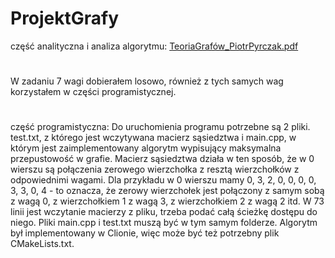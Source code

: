# ProjektGrafy
 część analityczna i analiza algorytmu:
[TeoriaGrafów_PiotrPyrczak.pdf](https://github.com/ppiotrekp/ProjektGrafy/files/6575862/TeoriaGrafow_PiotrPyrczak.pdf)
# 
W zadaniu 7 wagi dobierałem losowo, również z tych samych wag korzystałem w części programistycznej.

#
część programistyczna:
Do uruchomienia programu potrzebne są 2 pliki. test.txt, z którego jest wczytywana macierz sąsiedztwa i main.cpp, w którym jest zaimplementowany algorytm wypisujący maksymalna przepustowość w grafie. Macierz sąsiedztwa działa w ten sposób, że w 0 wierszu są połączenia zerowego wierzchołka z resztą wierzchołków z odpowiednimi wagami. Dla przykładu w 0 wierszu mamy 0, 3, 2, 0, 0, 0, 0, 3, 3, 0, 4 - to oznacza, że zerowy wierzchołek jest połączony z samym sobą z wagą 0, z wierzchołkiem 1 z wagą 3, z wierzchołkiem 2 z wagą 2 itd. W 73 linii jest wczytanie macierzy z pliku, trzeba podać całą ścieżkę dostępu do niego. Pliki main.cpp i test.txt muszą być w tym samym folderze. Algorytm był implementowany w Clionie, więc może być też potrzebny plik CMakeLists.txt. 
#





